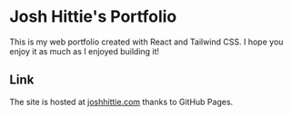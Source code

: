# Josh Hittie's Portfolio

This is my web portfolio created with React and Tailwind CSS. I hope you enjoy it as much as I enjoyed building it!

## Link

The site is hosted at [joshhittie.com](https://joshhittie.com) thanks to GitHub Pages.
